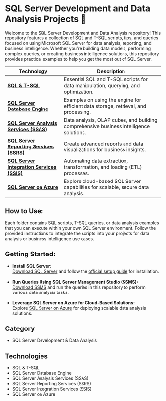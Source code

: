# SQL Server Development and Data Analysis Projects 💾

Welcome to the SQL Server Development and Data Analysis repository! This repository features a collection of SQL and T-SQL scripts, tips, and queries focused on using Microsoft SQL Server for data analysis, reporting, and business intelligence. Whether you're building data models, performing complex queries, or creating business intelligence solutions, this repository provides practical examples to help you get the most out of SQL Server.

<table>
  <thead>
    <tr>
      <th>Technology</th>
      <th>Description</th>
    </tr>
  </thead>
  <tbody>
    <tr>
      <td><a href="./SQL_TSQL"><strong>SQL & T-SQL</strong></a></td>
      <td>Essential SQL and T-SQL scripts for data manipulation, querying, and optimization.</td>
    </tr>
    <tr>
      <td><a href="./SQL_Server_Database_Engine"><strong>SQL Server Database Engine</strong></a></td>
      <td>Examples on using the engine for efficient data storage, retrieval, and processing.</td>
    </tr>
    <tr>
      <td><a href="./SSAS"><strong>SQL Server Analysis Services (SSAS)</strong></a></td>
      <td>Data analysis, OLAP cubes, and building comprehensive business intelligence solutions.</td>
    </tr>
    <tr>
      <td><a href="./SSRS"><strong>SQL Server Reporting Services (SSRS)</strong></a></td>
      <td>Create advanced reports and data visualizations for business insights.</td>
    </tr>
    <tr>
      <td><a href="./SSIS"><strong>SQL Server Integration Services (SSIS)</strong></a></td>
      <td>Automating data extraction, transformation, and loading (ETL) processes.</td>
    </tr>
    <tr>
      <td><a href="./SQL_Server_on_Azure"><strong>SQL Server on Azure</strong></a></td>
      <td>Explore cloud-based SQL Server capabilities for scalable, secure data analysis.</td>
    </tr>
  </tbody>
</table>

## How to Use:

<p>
Each folder contains SQL scripts, T-SQL queries, or data analysis examples that you can execute within your own SQL Server environment. Follow the provided instructions to integrate the scripts into your projects for data analysis or business intelligence use cases.
</p>

## Getting Started:

<ul>
    <li>
        <strong>Install SQL Server:</strong><br>
        <a href="https://www.microsoft.com/en-us/sql-server/sql-server-downloads" target="_blank">Download SQL Server</a> 
        and follow the 
        <a href="https://docs.microsoft.com/en-us/sql/database-engine/install-windows/install-sql-server?view=sql-server-ver15" target="_blank">official setup guide</a> for installation.
    </li>
    <br>
    <li>
        <strong>Run Queries Using SQL Server Management Studio (SSMS):</strong><br>
        <a href="https://docs.microsoft.com/en-us/sql/ssms/download-sql-server-management-studio-ssms?view=sql-server-ver15" target="_blank">Download SSMS</a> 
        and run the queries in this repository to perform various data analysis tasks.
    </li>
    <br>
    <li>
        <strong>Leverage SQL Server on Azure for Cloud-Based Solutions:</strong><br>
        Explore 
        <a href="https://azure.microsoft.com/en-us/services/sql-database/" target="_blank">SQL Server on Azure</a> 
        for deploying scalable data analysis solutions.
    </li>
</ul>

## Category

  - SQL Server Development & Data Analysis

## Technologies

- SQL & T-SQL
- SQL Server Database Engine
- SQL Server Analysis Services (SSAS)
- SQL Server Reporting Services (SSRS)
- SQL Server Integration Services (SSIS)
- SQL Server on Azure
